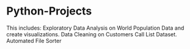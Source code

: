 # Python-Projects
This includes:
Exploratory Data Analysis on World Population Data and create visualizations.
Data Cleaning on Customers Call List Dataset.
Automated File Sorter
